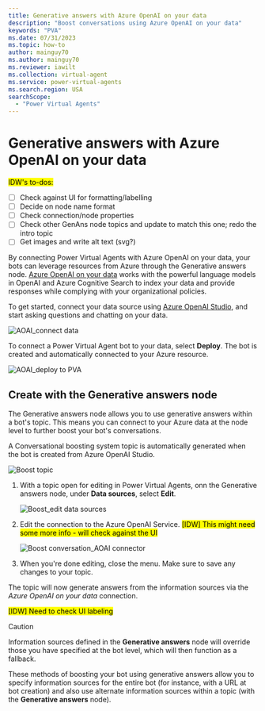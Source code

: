 ```yaml
---
title: Generative answers with Azure OpenAI on your data
description: "Boost conversations using Azure OpenAI on your data"
keywords: "PVA"
ms.date: 07/31/2023
ms.topic: how-to
author: mainguy70
ms.author: mainguy70
ms.reviewer: iawilt
ms.collection: virtual-agent
ms.service: power-virtual-agents
ms.search.region: USA
searchScope:
  - "Power Virtual Agents"
---
```


# Generative answers with Azure OpenAI on your data

<mark>IDW's to-dos:

- [ ] Check against UI for formatting/labelling
- [ ] Decide on node name format
- [ ] Check connection/node properties
- [ ] Check other GenAns node topics and update to match this one; redo the intro topic
- [ ] Get images and write alt text (svg?)

</mark>

By connecting Power Virtual Agents with Azure OpenAI on your data, your bots can leverage resources from Azure through the Generative answers node. [Azure OpenAI on your data](/azure/ai-services/openai/concepts/use-your-data) works with the powerful language models in OpenAI and Azure Cognitive Search to index your data and provide responses while complying with your organizational policies. 

To get started, connect your data source using [Azure OpenAI Studio](https://openai.studio-ppe.azure.com/), and start asking questions and chatting on your data.

![AOAI_connect data](https://github.com/MicrosoftDocs/power-platform-pr/assets/18705275/4f41ca43-303e-4f71-ab3f-b0a34930a0e5)


To connect a Power Virtual Agent bot to your data, select **Deploy**. The bot is created and automatically connected to your Azure resource.

![AOAI_deploy to PVA](https://github.com/MicrosoftDocs/power-platform-pr/assets/18705275/1ab8d462-87e8-42fa-b452-c0e34f87729b)



## Create with the Generative answers node

The Generative answers node allows you to use generative answers within a bot's topic. This means you can connect to your Azure data at the node level to further boost your bot's conversations.

A Conversational boosting system topic is automatically generated when the bot is created from Azure OpenAI Studio.

![Boost topic](https://github.com/MicrosoftDocs/power-platform-pr/assets/18705275/fd47684a-1dfb-4a61-9f04-93605d2bb3c7)



1. With a topic open for editing in Power Virtual Agents, onn the Generative answers node, under **Data sources**, select **Edit**.

   ![Boost_edit data sources](https://github.com/MicrosoftDocs/power-platform-pr/assets/18705275/49478aec-cba2-4b5a-a52e-be953012f2ae)


1. Edit the connection to the Azure OpenAI Service.
<mark>[IDW] This might need some more info - will check against the UI</mark>

    ![Boost conversation_AOAI connector](https://github.com/MicrosoftDocs/power-platform-pr/assets/18705275/7b720290-7c9f-4b1a-8d44-457bf893f8a9)

1. When you're done editing, close the menu. Make sure to save any changes to your topic.

The topic will now generate answers from the information sources via the *Azure OpenAI on your data* connection.

<mark>[IDW] Need to check UI labeling</mark>

>[!CAUTION]
> Information sources defined in the **Generative answers** node will override those you have specified at the bot level, which will then function as a fallback. 

These methods of boosting your bot using generative answers allow you to specify information sources for the entire bot (for instance, with a URL at bot creation) and also use alternate information sources within a topic (with the **Generative answers** node).


